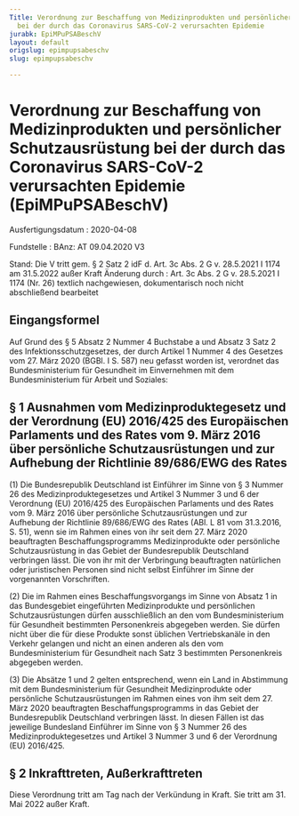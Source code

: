```yaml
---
Title: Verordnung zur Beschaffung von Medizinprodukten und persönlicher Schutzausrüstung
  bei der durch das Coronavirus SARS-CoV-2 verursachten Epidemie
jurabk: EpiMPuPSABeschV
layout: default
origslug: epimpupsabeschv
slug: epimpupsabeschv

---
```


# Verordnung zur Beschaffung von Medizinprodukten und persönlicher Schutzausrüstung bei der durch das Coronavirus SARS-CoV-2 verursachten Epidemie (EpiMPuPSABeschV)

Ausfertigungsdatum
:   2020-04-08

Fundstelle
:   BAnz: AT 09.04.2020 V3

Stand: Die V tritt gem. § 2 Satz 2 idF d. Art. 3c Abs. 2 G v. 28.5.2021 I 1174 am 31.5.2022 außer Kraft
Änderung durch
:   Art. 3c Abs. 2 G v. 28.5.2021 I 1174 (Nr. 26) textlich nachgewiesen, dokumentarisch noch nicht abschließend bearbeitet


## Eingangsformel

Auf Grund des § 5 Absatz 2 Nummer 4 Buchstabe a und Absatz 3 Satz 2
des Infektionsschutzgesetzes, der durch Artikel 1 Nummer 4 des
Gesetzes vom 27. März 2020 (BGBl. I S. 587) neu gefasst worden ist,
verordnet das Bundesministerium für Gesundheit im Einvernehmen mit dem
Bundesministerium für Arbeit und Soziales:


## § 1 Ausnahmen vom Medizinproduktegesetz und der Verordnung (EU) 2016/425 des Europäischen Parlaments und des Rates vom 9. März 2016 über persönliche Schutzausrüstungen und zur Aufhebung der Richtlinie 89/686/EWG des Rates

(1) Die Bundesrepublik Deutschland ist Einführer im Sinne von § 3
Nummer 26 des Medizinproduktegesetzes und Artikel 3 Nummer 3 und 6 der
Verordnung (EU) 2016/425 des Europäischen Parlaments und des Rates vom
9\. März 2016 über persönliche Schutzausrüstungen und zur Aufhebung der
Richtlinie 89/686/EWG des Rates (ABl. L 81 vom 31.3.2016, S. 51), wenn
sie im Rahmen eines von ihr seit dem 27. März 2020 beauftragten
Beschaffungsprogramms Medizinprodukte oder persönliche
Schutzausrüstung in das Gebiet der Bundesrepublik Deutschland
verbringen lässt. Die von ihr mit der Verbringung beauftragten
natürlichen oder juristischen Personen sind nicht selbst Einführer im
Sinne der vorgenannten Vorschriften.

(2) Die im Rahmen eines Beschaffungsvorgangs im Sinne von Absatz 1 in
das Bundesgebiet eingeführten Medizinprodukte und persönlichen
Schutzausrüstungen dürfen ausschließlich an den vom Bundesministerium
für Gesundheit bestimmten Personenkreis abgegeben werden. Sie dürfen
nicht über die für diese Produkte sonst üblichen Vertriebskanäle in
den Verkehr gelangen und nicht an einen anderen als den vom
Bundesministerium für Gesundheit nach Satz 3 bestimmten Personenkreis
abgegeben werden.

(3) Die Absätze 1 und 2 gelten entsprechend, wenn ein Land in
Abstimmung mit dem Bundesministerium für Gesundheit Medizinprodukte
oder persönliche Schutzausrüstungen im Rahmen eines von ihm seit dem
27\. März 2020 beauftragten Beschaffungsprogramms in das Gebiet der
Bundesrepublik Deutschland verbringen lässt. In diesen Fällen ist das
jeweilige Bundesland Einführer im Sinne von § 3 Nummer 26 des
Medizinproduktegesetzes und Artikel 3 Nummer 3 und 6 der Verordnung
(EU) 2016/425.


## § 2 Inkrafttreten, Außerkrafttreten

Diese Verordnung tritt am Tag nach der Verkündung in Kraft. Sie tritt
am 31. Mai 2022 außer Kraft.

